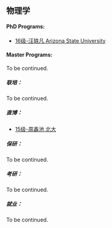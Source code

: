 ## 物理学

#### PhD Programs:

- [16级-汪轶凡 Arizona State University](grad-application/physics/physics/[US]-16-wangyifani.md)


#### Master Programs:

To be continued.

##### 联培：

To be continued.

##### 直博：

  - [15级-周鑫池 北大](grad-application/physics/physics/[CN]-15-zhouxinchi.md)

##### 保研：

To be continued.

##### 考研：

To be continued.

##### 就业：

To be continued.
